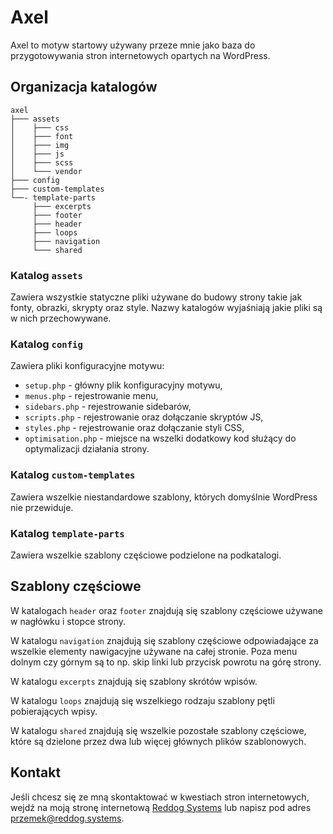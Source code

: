 # Axel

Axel to motyw startowy używany przeze mnie jako baza do przygotowywania stron internetowych opartych na WordPress.

## Organizacja katalogów

```
axel
├─── assets
│    ├─── css
│    ├─── font
│    ├─── img
│    ├─── js
│    ├─── scss
│    └─── vendor
├─── config
├─── custom-templates
└──- template-parts
     ├─── excerpts
     ├─── footer
     ├─── header
     ├─── loops
     ├─── navigation
     └─── shared
```

### Katalog `assets`

Zawiera wszystkie statyczne pliki używane do budowy strony takie jak fonty, obrazki, skrypty oraz style. Nazwy katalogów wyjaśniają jakie pliki są w nich przechowywane.

### Katalog `config`

Zawiera pliki konfiguracyjne motywu:

- `setup.php` - główny plik konfiguracyjny motywu,
- `menus.php` - rejestrowanie menu,
- `sidebars.php` - rejestrowanie sidebarów,
- `scripts.php` - rejestrowanie oraz dołączanie skryptów JS,
- `styles.php` - rejestrowanie oraz dołączanie styli CSS,
- `optimisation.php` - miejsce na wszelki dodatkowy kod służący do optymalizacji działania strony.

### Katalog `custom-templates`

Zawiera wszelkie niestandardowe szablony, których domyślnie WordPress nie przewiduje.

### Katalog `template-parts`

Zawiera wszelkie szablony częściowe podzielone na podkatalogi.

## Szablony częściowe

W katalogach `header` oraz `footer` znajdują się szablony częściowe używane w nagłówku i stopce strony.

W katalogu `navigation` znajdują się szablony częściowe odpowiadające za wszelkie elementy nawigacyjne używane na całej stronie. Poza menu dolnym czy górnym są to np. skip linki lub przycisk powrotu na górę strony.

W katalogu `excerpts` znajdują się szablony skrótów wpisów.

W katalogu `loops` znajdują się wszelkiego rodzaju szablony pętli pobierających wpisy.

W katalogu `shared` znajdują się wszelkie pozostałe szablony częściowe, które są dzielone przez dwa lub więcej głównych plików szablonowych.

## Kontakt

Jeśli chcesz się ze mną skontaktować w kwestiach stron internetowych, wejdź na moją stronę internetową [Reddog Systems](https://reddog.systems) lub napisz pod adres [przemek@reddog.systems](przemek@reddog.systems).

